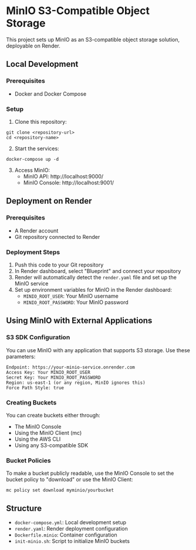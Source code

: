# MinIO S3-Compatible Object Storage

This project sets up MinIO as an S3-compatible object storage solution, deployable on Render.

## Local Development

### Prerequisites
- Docker and Docker Compose

### Setup

1. Clone this repository:
```
git clone <repository-url>
cd <repository-name>
```

2. Start the services:
```
docker-compose up -d
```

3. Access MinIO:
   - MinIO API: http://localhost:9000/
   - MinIO Console: http://localhost:9001/

## Deployment on Render

### Prerequisites
- A Render account
- Git repository connected to Render

### Deployment Steps

1. Push this code to your Git repository
2. In Render dashboard, select "Blueprint" and connect your repository
3. Render will automatically detect the `render.yaml` file and set up the MinIO service
4. Set up environment variables for MinIO in the Render dashboard:
   - `MINIO_ROOT_USER`: Your MinIO username
   - `MINIO_ROOT_PASSWORD`: Your MinIO password

## Using MinIO with External Applications

### S3 SDK Configuration

You can use MinIO with any application that supports S3 storage. Use these parameters:

```
Endpoint: https://your-minio-service.onrender.com
Access Key: Your MINIO_ROOT_USER
Secret Key: Your MINIO_ROOT_PASSWORD
Region: us-east-1 (or any region, MinIO ignores this)
Force Path Style: true
```

### Creating Buckets

You can create buckets either through:
- The MinIO Console
- Using the MinIO Client (mc)
- Using the AWS CLI
- Using any S3-compatible SDK

### Bucket Policies

To make a bucket publicly readable, use the MinIO Console to set the bucket policy to "download" or use the MinIO Client:

```
mc policy set download myminio/yourbucket
```

## Structure

- `docker-compose.yml`: Local development setup
- `render.yaml`: Render deployment configuration
- `Dockerfile.minio`: Container configuration
- `init-minio.sh`: Script to initialize MinIO buckets 